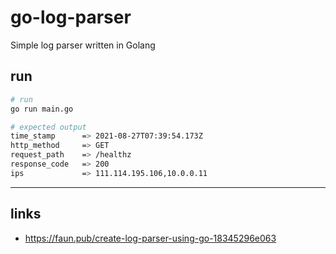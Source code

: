 
# go-log-parser

Simple log parser written in Golang

## run

```bash
# run
go run main.go

# expected output
time_stamp      => 2021-08-27T07:39:54.173Z
http_method     => GET
request_path    => /healthz
response_code   => 200
ips             => 111.114.195.106,10.0.0.11
```

---

## links

- https://faun.pub/create-log-parser-using-go-18345296e063
